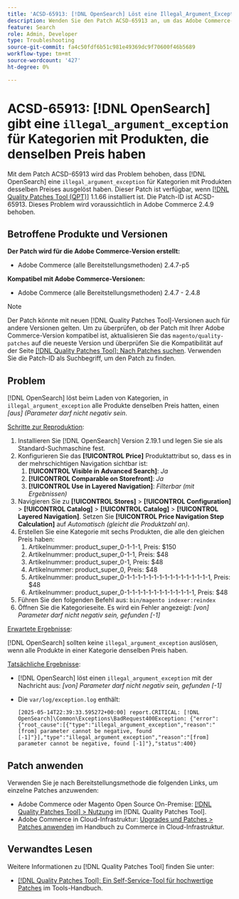 ```yaml
---
title: 'ACSD-65913: [!DNL OpenSearch] Löst eine Illegal_Argument_Exception für Kategorien aus, für die Produkte denselben Preis haben'
description: Wenden Sie den Patch ACSD-65913 an, um das Adobe Commerce-Problem zu beheben, bei dem  [!DNL Opensearch] eine Illegal_Argument_Exception (“[from]-Parameter darf nicht negativ sein„) in den Kategorien auslöst, die alle Produkte mit demselben Preis enthalten.
feature: Search
role: Admin, Developer
type: Troubleshooting
source-git-commit: fa4c50fdf6b51c981e49369dc9f70600f46b5689
workflow-type: tm+mt
source-wordcount: '427'
ht-degree: 0%

---
```



# ACSD-65913: [!DNL OpenSearch] gibt eine `illegal_argument_exception` für Kategorien mit Produkten, die denselben Preis haben

Mit dem Patch ACSD-65913 wird das Problem behoben, dass [!DNL OpenSearch] eine `illegal_argument_exception` für Kategorien mit Produkten desselben Preises ausgelöst haben. Dieser Patch ist verfügbar, wenn [[!DNL Quality Patches Tool (QPT)]](/help/tools/quality-patches-tool/quality-patches-tool-to-self-serve-quality-patches.md) 1.1.66 installiert ist. Die Patch-ID ist ACSD-65913. Dieses Problem wird voraussichtlich in Adobe Commerce 2.4.9 behoben.

## Betroffene Produkte und Versionen

**Der Patch wird für die Adobe Commerce-Version erstellt:**

* Adobe Commerce (alle Bereitstellungsmethoden) 2.4.7-p5

**Kompatibel mit Adobe Commerce-Versionen:**

* Adobe Commerce (alle Bereitstellungsmethoden) 2.4.7 - 2.4.8

>[!NOTE]
>
>Der Patch könnte mit neuen [!DNL Quality Patches Tool]-Versionen auch für andere Versionen gelten. Um zu überprüfen, ob der Patch mit Ihrer Adobe Commerce-Version kompatibel ist, aktualisieren Sie das `magento/quality-patches` auf die neueste Version und überprüfen Sie die Kompatibilität auf der Seite [[!DNL Quality Patches Tool]: Nach Patches suchen](https://experienceleague.adobe.com/tools/commerce-quality-patches/index.html). Verwenden Sie die Patch-ID als Suchbegriff, um den Patch zu finden.

## Problem

[!DNL OpenSearch] löst beim Laden von Kategorien, in `illegal_argument_exception` alle Produkte denselben Preis hatten, einen *[aus] (Parameter darf nicht negativ sein*.

<u>Schritte zur Reproduktion</u>:

1. Installieren Sie [!DNL OpenSearch] Version 2.19.1 und legen Sie sie als Standard-Suchmaschine fest.
1. Konfigurieren Sie das **[!UICONTROL Price]** Produktattribut so, dass es in der mehrschichtigen Navigation sichtbar ist:
   1. **[!UICONTROL Visible in Advanced Search]**: *Ja*
   1. **[!UICONTROL Comparable on Storefront]**: *Ja*
   1. **[!UICONTROL Use in Layered Navigation]**: *Filterbar (mit Ergebnissen)*
1. Navigieren Sie zu **[!UICONTROL Stores]** > **[!UICONTROL Configuration]** > **[!UICONTROL Catalog]** > **[!UICONTROL Catalog]** > **[!UICONTROL Layered Navigation]**. Setzen Sie **[!UICONTROL Price Navigation Step Calculation]** auf *Automatisch (gleicht die Produktzahl an)*.
1. Erstellen Sie eine Kategorie mit sechs Produkten, die alle den gleichen Preis haben:
   1. Artikelnummer: product_super_0-1-1-1, Preis: $150
   1. Artikelnummer: product_super_0-1-1, Preis: $48
   1. Artikelnummer: product_super_0-1, Preis: $48
   1. Artikelnummer: product_super_0, Preis: $48
   1. Artikelnummer: product_super_0-1-1-1-1-1-1-1-1-1-1-1-1-1-1-1-1, Preis: $48
   1. Artikelnummer: product_super_0-1-1-1-1-1-1-1-1-1-1-1-1-1, Preis: $48
1. Führen Sie den folgenden Befehl aus:
   `bin/magento indexer:reindex`
1. Öffnen Sie die Kategorieseite. Es wird ein Fehler angezeigt:
   *[von] Parameter darf nicht negativ sein, gefunden [-1]*

<u>Erwartete Ergebnisse</u>:

[!DNL OpenSearch] sollten keine `illegal_argument_exception` auslösen, wenn alle Produkte in einer Kategorie denselben Preis haben.

<u>Tatsächliche Ergebnisse</u>:

* [!DNL OpenSearch] löst einen `illegal_argument_exception` mit der Nachricht aus:
  *[von] Parameter darf nicht negativ sein, gefunden [-1]*

* Die `var/log/exception.log` enthält:

  ```
  [2025-05-14T22:39:33.595272+00:00] report.CRITICAL: [!DNL OpenSearch]\Common\Exceptions\BadRequest400Exception: {"error":{"root_cause":[{"type":"illegal_argument_exception","reason":"[from] parameter cannot be negative, found [-1]"}],"type":"illegal_argument_exception","reason":"[from] parameter cannot be negative, found [-1]"},"status":400}
  ```

## Patch anwenden

Verwenden Sie je nach Bereitstellungsmethode die folgenden Links, um einzelne Patches anzuwenden:

* Adobe Commerce oder Magento Open Source On-Premise: [[!DNL Quality Patches Tool] > Nutzung](/help/tools/quality-patches-tool/usage.md) im [!DNL Quality Patches Tool].
* Adobe Commerce in Cloud-Infrastruktur: [Upgrades und Patches > Patches anwenden](https://experienceleague.adobe.com/docs/commerce-cloud-service/user-guide/develop/upgrade/apply-patches.html) im Handbuch zu Commerce in Cloud-Infrastruktur.

## Verwandtes Lesen

Weitere Informationen zu [!DNL Quality Patches Tool] finden Sie unter:

* [[!DNL Quality Patches Tool]: Ein Self-Service-Tool für hochwertige Patches](/help/tools/quality-patches-tool/quality-patches-tool-to-self-serve-quality-patches.md) im Tools-Handbuch.
